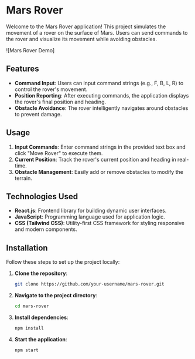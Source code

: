 # Mars Rover

Welcome to the Mars Rover application! This project simulates the movement of a rover on the surface of Mars. Users can send commands to the rover and visualize its movement while avoiding obstacles.

![Mars Rover Demo]

## Features

- **Command Input**: Users can input command strings (e.g., F, B, L, R) to control the rover's movement.
- **Position Reporting**: After executing commands, the application displays the rover's final position and heading.
- **Obstacle Avoidance**: The rover intelligently navigates around obstacles to prevent damage.

## Usage

1. **Input Commands**: Enter command strings in the provided text box and click "Move Rover" to execute them.
2. **Current Position**: Track the rover's current position and heading in real-time.
3. **Obstacle Management**: Easily add or remove obstacles to modify the terrain.

## Technologies Used

- **React.js**: Frontend library for building dynamic user interfaces.
- **JavaScript**: Programming language used for application logic.
- **CSS (Tailwind CSS)**: Utility-first CSS framework for styling responsive and modern components.

## Installation

Follow these steps to set up the project locally:

1. **Clone the repository**:

   ```bash
   git clone https://github.com/your-username/mars-rover.git

2. **Navigate to the project directory**:

    ```bash
    cd mars-rover

3. **Install dependencies**:

    ```bash
    npm install

3. **Start the application**:

    ```bash
    npm start
